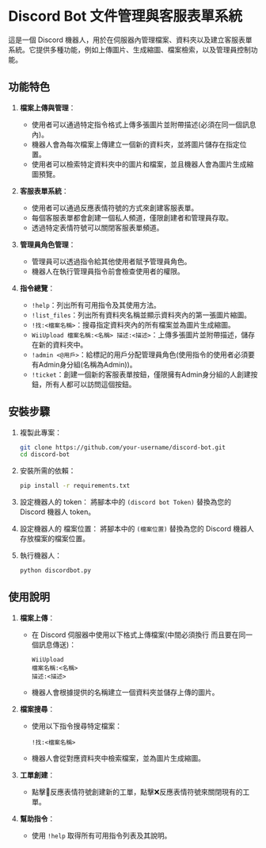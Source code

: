 
# Discord Bot 文件管理與客服表單系統

這是一個 Discord 機器人，用於在伺服器內管理檔案、資料夾以及建立客服表單系統。它提供多種功能，例如上傳圖片、生成縮圖、檔案檢索，以及管理員控制功能。

## 功能特色

1. **檔案上傳與管理**：
   - 使用者可以通過特定指令格式上傳多張圖片並附帶描述(必須在同一個訊息內)。
   - 機器人會為每次檔案上傳建立一個新的資料夾，並將圖片儲存在指定位置。
   - 使用者可以檢索特定資料夾中的圖片和檔案，並且機器人會為圖片生成縮圖預覽。

2. **客服表單系統**：
   - 使用者可以通過反應表情符號的方式來創建客服表單。
   - 每個客服表單都會創建一個私人頻道，僅限創建者和管理員存取。
   - 透過特定表情符號可以關閉客服表單頻道。

3. **管理員角色管理**：
   - 管理員可以透過指令給其他使用者賦予管理員角色。
   - 機器人在執行管理員指令前會檢查使用者的權限。

4. **指令總覽**：
   - `!help`：列出所有可用指令及其使用方法。
   - `!list_files`：列出所有資料夾名稱並顯示資料夾內的第一張圖片縮圖。
   - `!找:<檔案名稱>`：搜尋指定資料夾內的所有檔案並為圖片生成縮圖。
   - `WiiUpload 檔案名稱:<名稱> 描述:<描述>`：上傳多張圖片並附帶描述，儲存在新的資料夾中。
   - `!admin <@用戶>`：給標記的用戶分配管理員角色(使用指令的使用者必須要有Admin身分組(名稱為Admin))。
   - `!ticket`：創建一個新的客服表單按鈕，僅限擁有Admin身分組的人創建按鈕，所有人都可以訪問這個按鈕。

## 安裝步驟

1. 複製此專案：
   ```bash
   git clone https://github.com/your-username/discord-bot.git
   cd discord-bot
   ```

2. 安裝所需的依賴：
   ```bash
   pip install -r requirements.txt
   ```

3. 設定機器人的 token：
   將腳本中的 `(discord bot Token)` 替換為您的 Discord 機器人 token。
   
4. 設定機器人的 檔案位置：
   將腳本中的 `(檔案位置)` 替換為您的 Discord 機器人 存放檔案的檔案位置。

5. 執行機器人：
   ```bash
   python discordbot.py
   ```

## 使用說明

1. **檔案上傳**：
   - 在 Discord 伺服器中使用以下格式上傳檔案(中間必須換行 而且要在同一個訊息傳送)：
     ```
     WiiUpload 
	 檔案名稱:<名稱> 
	 描述:<描述>
     ```
   - 機器人會根據提供的名稱建立一個資料夾並儲存上傳的圖片。

2. **檔案搜尋**：
   - 使用以下指令搜尋特定檔案：
     ```
     !找:<檔案名稱>
     ```
   - 機器人會從對應資料夾中檢索檔案，並為圖片生成縮圖。

3. **工單創建**：
   - 點擊🎫反應表情符號創建新的工單，點擊❌反應表情符號來關閉現有的工單。

4. **幫助指令**：
   - 使用 `!help` 取得所有可用指令列表及其說明。
